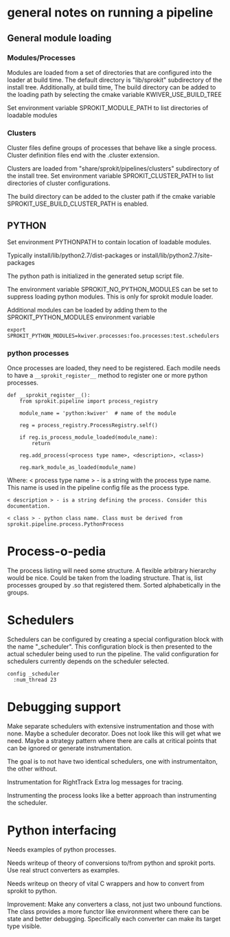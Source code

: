 # general notes on running a pipeline

## General module loading

### Modules/Processes

Modules are loaded from a set of directories that are configured into the loader at build time.
The default directory is "lib/sprokit" subdirectory of the install tree. Additionally, at build time,
The build directory can be added to the loading path by selecting the cmake variable KWIVER_USE_BUILD_TREE

Set environment variable SPROKIT_MODULE_PATH to list directories of loadable modules

### Clusters

Cluster files define groups of processes that behave like a single process. Cluster definition files
end with the .cluster extension.

Clusters are loaded from "share/sprokit/pipelines/clusters" subdirectory of the install tree.
Set environment variable SPROKIT_CLUSTER_PATH to list directories of cluster configurations.

The build directory can be added to the cluster path if the cmake variable SPROKIT_USE_BUILD_CLUSTER_PATH is enabled.

## PYTHON

Set environment PYTHONPATH to contain location of loadable modules.

Typically install/lib/python2.7/dist-packages
or        install/lib/python2.7/site-packages

The python path is initialized in the generated setup script file.

The environment variable SPROKIT_NO_PYTHON_MODULES can be set to suppress loading python modules.
This is only for sprokit module loader.

Additional modules can be loaded by adding them to the SPROKIT_PYTHON_MODULES environment variable

    export SPROKIT_PYTHON_MODULES=kwiver.processes:foo.processes:test.schedulers

### python processes

Once processes are loaded, they need to be registered. Each modile needs to have a `__sprokit_register__`
method to register one or more python processes.

```
def __sprokit_register__():
    from sprokit.pipeline import process_registry

    module_name = 'python:kwiver'  # name of the module

    reg = process_registry.ProcessRegistry.self()

    if reg.is_process_module_loaded(module_name):
        return

    reg.add_process(<process type name>, <description>, <class>)

    reg.mark_module_as_loaded(module_name)
```

Where:
    < process type name > - is a string with the process type name. This
    name is used in the pipeline config file as the process type.

    < description > - is a string defining the process. Consider this documentation.

    < class > - python class name. Class must be derived from sprokit.pipeline.process.PythonProcess


# Process-o-pedia

The process listing will need some structure. A flexible arbitrary
hierarchy would be nice. Could be taken from the loading
structure. That is, list processes grouped by .so that registered
them. Sorted alphabetically in the groups.

# Schedulers

Schedulers can be configured by creating a special configuration block
with the name "_scheduler". This configuration block is then presented
to the actual scheduler being used to run the pipeline. The valid
configuration for schedulers currently depends on the scheduler
selected.

```
config _scheduler
  :num_thread 23

```


# Debugging support

Make separate schedulers with extensive instrumentation and those with
none. Maybe a scheduler decorator. Does not look like this will get
what we need.  Maybe a strategy pattern where there are calls at
critical points that can be ignored or generate instrumentation.

The goal is to not have two identical schedulers, one with
instrumentaiton, the other without.

Instrumentation for RightTrack
Extra log messages for tracing.

Instrumenting the process looks like a better approach than
instrumenting the scheduler.

# Python interfacing

Needs examples of python processes.

Needs writeup of theory of conversions to/from python and sprokit
ports. Use real struct converters as examples.

Needs writeup on theory of vital C wrappers and how to convert from
sprokit to python.

Improvement: Make any converters a class, not just two unbound
functions. The class provides a more functor like environment where
there can be state and better debugging. Specifically each converter
can make its target type visible.

